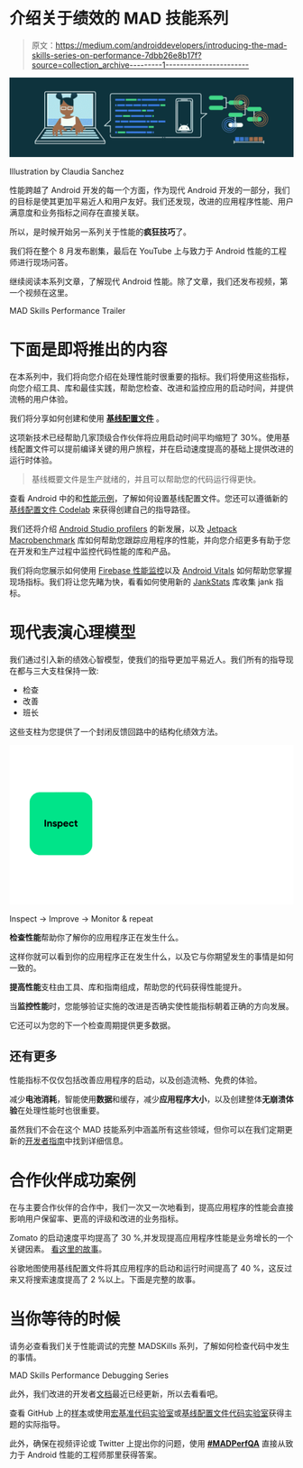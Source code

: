 # 介绍关于绩效的 MAD 技能系列

> 原文：<https://medium.com/androiddevelopers/introducing-the-mad-skills-series-on-performance-7dbb26e8b17f?source=collection_archive---------1----------------------->

![](img/041053fb8512a9ec47c0393a13bd6ca1.png)

Illustration by Claudia Sanchez

性能跨越了 Android 开发的每一个方面，作为现代 Android 开发的一部分，我们的目标是使其更加平易近人和用户友好。我们还发现，改进的应用程序性能、用户满意度和业务指标之间存在直接关联。

所以，是时候开始另一系列关于性能的**疯狂技巧**了。

我们将在整个 8 月发布剧集，最后在 YouTube 上与致力于 Android 性能的工程师进行现场问答。

继续阅读本系列文章，了解现代 Android 性能。除了文章，我们还发布视频，第一个视频在这里。

MAD Skills Performance Trailer

# 下面是即将推出的内容

在本系列中，我们将向您介绍在处理性能时很重要的指标。我们将使用这些指标，向您介绍工具、库和最佳实践，帮助您检查、改进和监控应用的启动时间，并提供流畅的用户体验。

我们将分享如何创建和使用 [**基线配置文件**](https://developer.android.com/topic/performance/baselineprofiles) 。

这项新技术已经帮助几家顶级合作伙伴将应用启动时间平均缩短了 30%。使用基线配置文件可以提前编译关键的用户旅程，并在启动速度提高的基础上提供改进的运行时体验。

> 基线概要文件是生产就绪的，并且可以帮助您的代码运行得更快。

查看 Android 中的和[性能示例](http://github.com/android/performance-samples)，了解如何设置基线配置文件。您还可以遵循新的[基线配置文件 Codelab](https://goo.gle/baseline-profiles-codelab) 来获得创建自己的指导路径。

我们还将介绍 [Android Studio profilers](https://developer.android.com/studio/profile/android-profiler) 的新发展，以及 [Jetpack Macrobenchmark](https://developer.android.com/topic/performance/benchmarking/macrobenchmark-overview) 库如何帮助您跟踪应用程序的性能，并向您介绍更多有助于您在开发和生产过程中监控代码性能的库和产品。

我们将向您展示如何使用 [Firebase 性能监控](https://firebase.google.com/docs/perf-mon)以及 [Android Vitals](https://developer.android.com/topic/performance/vitals) 如何帮助您掌握现场指标。我们将让您先睹为快，看看如何使用新的 [JankStats](https://developer.android.com/topic/performance/jankstats) 库收集 jank 指标。

# 现代表演心理模型

我们通过引入新的绩效心智模型，使我们的指导更加平易近人。我们所有的指导现在都与三大支柱保持一致:

*   检查
*   改善
*   班长

这些支柱为您提供了一个封闭反馈回路中的结构化绩效方法。

![](img/519431fd7d098ba44fd3bd22a03b82d9.png)

Inspect -> Improve -> Monitor & repeat

**检查性能**帮助你了解你的应用程序正在发生什么。

这样你就可以看到你的应用程序正在发生什么，以及它与你期望发生的事情是如何一致的。

**提高性能**支柱由工具、库和指南组成，帮助您的代码获得性能提升。

当**监控性能**时，您能够验证实施的改进是否确实使性能指标朝着正确的方向发展。

它还可以为您的下一个检查周期提供更多数据。

## 还有更多

性能指标不仅仅包括改善应用程序的启动，以及创造流畅、免费的体验。

减少**电池消耗**，智能使用**数据**和缓存，减少**应用程序大小**，以及创建整体**无崩溃体验**在处理性能时也很重要。

虽然我们不会在这个 MAD 技能系列中涵盖所有这些领域，但你可以在我们定期更新的[开发者指南](https://developer.android.com/topic/performance/improving-overview#solving_common_problems)中找到详细信息。

# 合作伙伴成功案例

在与主要合作伙伴的合作中，我们一次又一次地看到，提高应用程序的性能会直接影响用户保留率、更高的评级和改进的业务指标。

Zomato 的启动速度平均提高了 30 %,并发现提高应用程序性能是业务增长的一个关键因素。
[看这里的故事](https://developer.android.com/stories/apps/zomato)。

谷歌地图使用基线配置文件将其应用程序的启动和运行时间提高了 40 %，这反过来又将搜索速度提高了 2 %以上。下面是完整的故事。

# 当你等待的时候

请务必查看我们关于性能调试的完整 MADSKills 系列，了解如何检查代码中发生的事情。

MAD Skills Performance Debugging Series

此外，我们改进的开发者[文档](http://d.android.com/performance)最近已经更新，所以去看看吧。

查看 GitHub 上的[样本](http://github.com/android/performance-samples)或使用[宏基准代码实验室](https://goo.gle/baseline-profiles-codelab)或[基线配置文件代码实验室](https://goo.gle/baseline-profiles-codelab)获得主题的实际指导。

此外，确保在视频评论或 Twitter 上提出你的问题，使用 [**#MADPerfQA**](https://twitter.com/search?q=%23MADPerfQA) 直接从致力于 Android 性能的工程师那里获得答案。